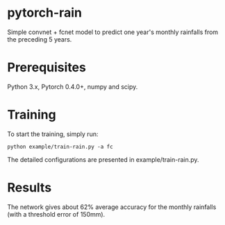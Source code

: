 # pytorch-rain
Simple convnet + fcnet model to predict one year's monthly rainfalls from the preceding 5 years.

# Prerequisites
Python 3.x, Pytorch 0.4.0+, numpy and scipy.

# Training
To start the training, simply run:
```
python example/train-rain.py -a fc
```
The detailed configurations are presented in example/train-rain.py.

# Results
The network gives about 62% average accuracy for the monthly rainfalls (with a threshold error of 150mm). 

